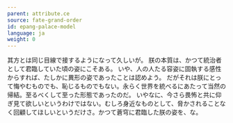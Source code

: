 ```yaml
---
parent: attribute.ce
source: fate-grand-order
id: epang-palace-model
language: ja
weight: 0
---
```


其方とは同じ目線で接するようになって久しいが。
朕の本質は、かつて統治者として君臨していた頃の姿にこそある。
いや、人の人たる容姿に固執する感性からすれば、たしかに異形の姿であったことは認めよう。
だがそれは朕にとって悔やむものでも、恥じるものでもない。永らく世界を統べるにあたって当然の帰結。至るべくして至った形態であったのだ。
いやなに、今さら畏怖と共に仰ぎ見て欲しいというわけではない。むしろ身近なものとして、脅かされることなく回顧してほしいというだけさ。かつて蒼穹に君臨した朕の姿を、な。
